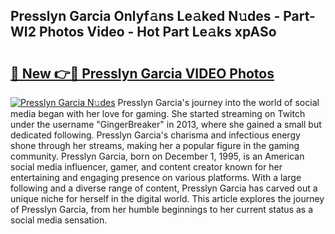 ## Presslyn Garcia Onlyf𝚊ns Le𝚊ked N𝚞des - Part-WI2 Photos Video - Hot Part Le𝚊ks xpASo

# <h2><a href="http://ac29246.deff.icu/?id=Presslyn+Garcia">🔗 New 👉🔴 Presslyn Garcia VIDEO Photos</a></h2>

[![Presslyn Garcia N𝚞des](https://i.imgur.com/rIISA9y.gif)](http://ac29246.deff.icu/?id=Presslyn+Garcia)
Presslyn Garcia's journey into the world of social media began with her love for gaming. She started streaming on Twitch under the username "GingerBreaker" in 2013, where she gained a small but dedicated following. Presslyn Garcia's charisma and infectious energy shone through her streams, making her a popular figure in the gaming community. Presslyn Garcia, born on December 1, 1995, is an American social media influencer, gamer, and content creator known for her entertaining and engaging presence on various platforms. With a large following and a diverse range of content, Presslyn Garcia has carved out a unique niche for herself in the digital world. This article explores the journey of Presslyn Garcia, from her humble beginnings to her current status as a social media sensation.
